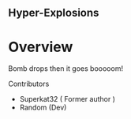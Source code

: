 ## Hyper-Explosions

#  Overview
Bomb drops then it goes booooom!

Contributors 
- Superkat32 ( Former author )
- Random (Dev)

